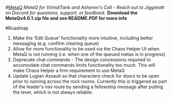 #<ins>MetaQ</ins>
*MetaQ for VirindiTank and Asheron's Call - Reach out to Jiggiwatt on Discord for questions, support, or feedback.*
**Download the MetaQv4.0.1.zip file and see README.PDF for more info**

#Roadmap
1. Make the 'Edit Queue' functionality more intuitive, including better messaging (e.g. confirm clearing queue)
2. Allow for more functionality to be used via the Chaos Helper UI when MetaQ is not running (i.e. when one of the queued metas is in progress)
3. Deprecate chat commands - The design concessions required to accomodate chat commands limits functionality too much. This will make Chaos Helper a firm requirement to use MetaQ
4. Update Lugian Assault so that characters check for doors to be open prior to running across the rock rooms. Currently this is triggered as part of the leader's nav route by sending a fellowship message after pulling the lever, which is not always reliable.
